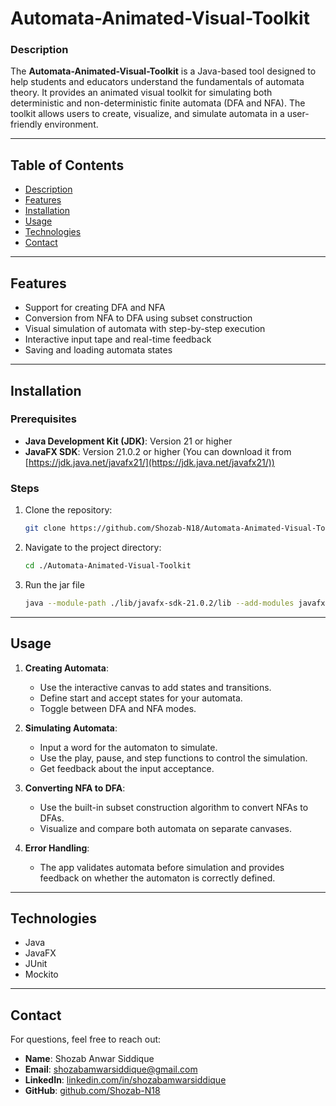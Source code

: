# Automata-Animated-Visual-Toolkit

### Description
The **Automata-Animated-Visual-Toolkit** is a Java-based tool designed to help students and educators understand the fundamentals of automata theory. It provides an animated visual toolkit for simulating both deterministic and non-deterministic finite automata (DFA and NFA). The toolkit allows users to create, visualize, and simulate automata in a user-friendly environment.

---

## Table of Contents

- [Description](#description)
- [Features](#features)
- [Installation](#installation)
- [Usage](#usage)
- [Technologies](#technologies)
- [Contact](#contact)

---

## Features

- Support for creating DFA and NFA
- Conversion from NFA to DFA using subset construction
- Visual simulation of automata with step-by-step execution
- Interactive input tape and real-time feedback
- Saving and loading automata states

---

## Installation

### Prerequisites
- **Java Development Kit (JDK)**: Version 21 or higher
- **JavaFX SDK**: Version 21.0.2 or higher (You can download it from [https://jdk.java.net/javafx21/](https://jdk.java.net/javafx21/))

### Steps
1. Clone the repository:
    ```bash
    git clone https://github.com/Shozab-N18/Automata-Animated-Visual-Toolkit
    ```
2. Navigate to the project directory:
    ```bash
    cd ./Automata-Animated-Visual-Toolkit
    ```
3. Run the jar file
    ```bash
    java --module-path ./lib/javafx-sdk-21.0.2/lib --add-modules javafx.controls,javafx.fxml -jar Automata-Animated-Visual-Toolkit.jar
    ```

---

## Usage

1. **Creating Automata**:
   - Use the interactive canvas to add states and transitions.
   - Define start and accept states for your automata.
   - Toggle between DFA and NFA modes.

2. **Simulating Automata**:
   - Input a word for the automaton to simulate.
   - Use the play, pause, and step functions to control the simulation.
   - Get feedback about the input acceptance.

3. **Converting NFA to DFA**:
   - Use the built-in subset construction algorithm to convert NFAs to DFAs.
   - Visualize and compare both automata on separate canvases.

4. **Error Handling**:
   - The app validates automata before simulation and provides feedback on whether the automaton is correctly defined.

---

## Technologies

- Java
- JavaFX
- JUnit
- Mockito

---

## Contact

For questions, feel free to reach out:

- **Name**: Shozab Anwar Siddique
- **Email**: [shozabamwarsiddique@gmail.com](mailto:shozabamwarsiddique@gmail.com)
- **LinkedIn**: [linkedin.com/in/shozabamwarsiddique](https://linkedin.com/in/shozabamwarsiddique)
- **GitHub**: [github.com/Shozab-N18](https://github.com/Shozab-N18)
